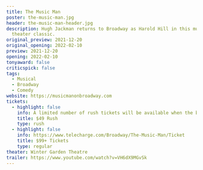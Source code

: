 ```yaml
---
title: The Music Man
poster: the-music-man.jpg
header: the-music-man-header.jpg
description: Hugh Jackman returns to Broadway as Harold Hill in this musical
  theater classic.
original_preview: 2021-12-20
original_opening: 2022-02-10
preview: 2021-12-20
opening: 2022-02-10
tonyaward: false
criticspick: false
tags: 
  - Musical
  - Broadway
  - Comedy
website: https://musicmanonbroadway.com
tickets:
  - highlight: false
    info: A limited number of rush tickets will be available when the box office opens on the day of the performance at 10 AM Mon-Sat, 12 PM Sundday. Cash or credit card. Limitted to 2 tickets per person. Seat Locations determined at the discretion of the box office. Subject to daily availability.
    title: $49 Rush
    type: rush
  - highlight: false
    info: https://www.telecharge.com/Broadway/The-Music-Man/Ticket
    title: $99+ Tickets
    type: regular
theater: Winter Garden Theatre
trailer: https://www.youtube.com/watch?v=VH6dX9MGvSk
---
```

